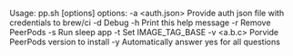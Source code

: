 Usage: pp.sh [options]
   options:
    -a <auth.json>    Provide auth json file with credentials to brew/ci
    -d                Debug
    -h                Print this help message
    -r                Remove PeerPods
    -s                Run sleep app
    -t <repo base>    Set IMAGE_TAG_BASE
    -v <a.b.c>        Porvide PeerPods version to install
    -y                Automatically answer yes for all questions
